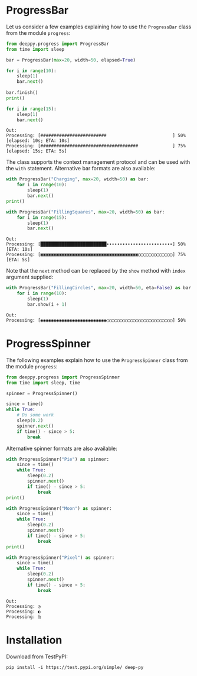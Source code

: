 # ProgressBar

Let us consider a few examples explaining how to use the `ProgressBar` class from the module `progress`:

```python
from deeppy.progress import ProgressBar
from time import sleep

bar = ProgressBar(max=20, width=50, elapsed=True)

for i in range(10):
    sleep(1)
    bar.next()
    
bar.finish()
print()

for i in range(15):
    sleep(1)
    bar.next()
```
```
Out:
Processing: [#########################                         ] 50% [elapsed: 10s; ETA: 10s]
Processing: [#####################################             ] 75% [elapsed: 15s; ETA: 5s]
```

The class supports the context management protocol and can be used with the `with` statement. Alternative bar formats are also available:

```python
with ProgressBar("Charging", max=20, width=50) as bar:
    for i in range(10):
        sleep(1)
        bar.next()
print()

with ProgressBar("FillingSquares", max=20, width=50) as bar:
    for i in range(15):
        sleep(1)
        bar.next()
```
```
Out:
Processing: [█████████████████████████∙∙∙∙∙∙∙∙∙∙∙∙∙∙∙∙∙∙∙∙∙∙∙∙∙] 50% [ETA: 10s]              
Processing: [▣▣▣▣▣▣▣▣▣▣▣▣▣▣▣▣▣▣▣▣▣▣▣▣▣▣▣▣▣▣▣▣▣▣▣▣▣▢▢▢▢▢▢▢▢▢▢▢▢▢] 75% [ETA: 5s]
```

Note that the `next` method can be replaced by the `show` method with `index` argument supplied:

```python
with ProgressBar("FillingCircles", max=20, width=50, eta=False) as bar:
    for i in range(10):
        sleep(1)
        bar.show(i + 1)
```
```
Out:
Processing: [◉◉◉◉◉◉◉◉◉◉◉◉◉◉◉◉◉◉◉◉◉◉◉◉◉◯◯◯◯◯◯◯◯◯◯◯◯◯◯◯◯◯◯◯◯◯◯◯◯◯] 50%
```


# ProgressSpinner

The following examples explain how to use the `ProgressSpinner` class from the module `progress`:

```python
from deeppy.progress import ProgressSpinner
from time import sleep, time

spinner = ProgressSpinner()

since = time()
while True:
    # Do some work
    sleep(0.2)
    spinner.next()
    if time() - since > 5:
        break
```

Alternative spinner formats are also available:

```python
with ProgressSpinner("Pie") as spinner:
    since = time()
    while True:
        sleep(0.2)
        spinner.next()
        if time() - since > 5:
            break
print()

with ProgressSpinner("Moon") as spinner:
    since = time()
    while True:
        sleep(0.2)
        spinner.next()
        if time() - since > 5:
            break
print()

with ProgressSpinner("Pixel") as spinner:
    since = time()
    while True:
        sleep(0.2)
        spinner.next()
        if time() - since > 5:
            break
```
```
Out:
Processing: ◷
Processing: ◐
Processing: ⣷
```


# Installation

Download from TestPyPI:
```
pip install -i https://test.pypi.org/simple/ deep-py
```
